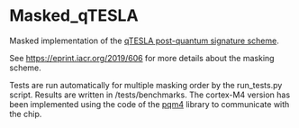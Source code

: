 # Masked_qTESLA

Masked implementation of the [qTESLA post-quantum signature scheme](https://qtesla.org/).

See https://eprint.iacr.org/2019/606 for more details about the masking scheme. 

Tests are run automatically for multiple masking order by the run_tests.py script. Results are written in /tests/benchmarks.
The cortex-M4 version has been implemented using the code of the [pqm4](https://github.com/mupq/pqm4) library to communicate with the chip.
